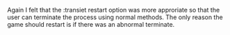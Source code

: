 Again I felt that the :transiet restart option was more approriate so that the user can terminate the process using normal methods. The only reason the game should restart is if there was an abnormal terminate.
